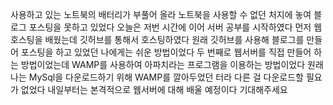 사용하고 있는 노트북의 배터리가 부풀어 올라
노트북을 사용할 수 없던 처지에 놓여 블로그 포스팅을 못하고 있었다
오늘은 저번 시간에 이어 서버 공부를 시작하였다
먼저 웹호스팅을 배웠는데 깃허브를 통해서 호스팅하였다
원래 깃허브를 사용해 블로그를 만들어 포스팅을 하고 있었던 나에게는 쉬운 방법이었다
두 번째로 웹서버를 직접 만들어 하는 방법이었는데
WAMP를 사용하여 아파치라는 프로그램을 이용하는 방법이었다
원래 나는 MySql을 다운로드하기 위해 WAMP를 깔아두었던 터라
다른 걸 다운로드할 필요가 없었다
내일부터는 본격적으로 웹서버에 대해 배울 예정이다
기대해주세요
